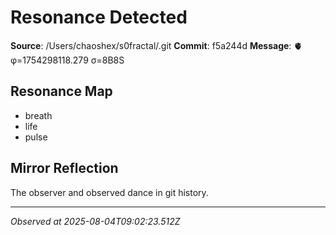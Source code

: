 # Resonance Detected

**Source**: /Users/chaoshex/s0fractal/.git
**Commit**: f5a244d
**Message**: 🫀 φ=1754298118.279 σ=8B8S 

## Resonance Map
- breath
- life
- pulse

## Mirror Reflection
The observer and observed dance in git history.

---
*Observed at 2025-08-04T09:02:23.512Z*
